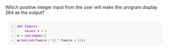 Which positive integer input from the user will make this program display 264 as the output?

![alt text](image-7.png)